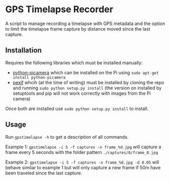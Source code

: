 GPS Timelapse Recorder
======================

A script to manage recording a timelapse with GPS metadata and
the option to limit the timelapse frame capture by distance moved
since the last capture.

Installation
------------

Requires the following libraries which must be installed manually:

- [python-picamera](http://picamera.readthedocs.org) which can be installed on the Pi using ```sudo apt-get install python-picamera```
- [pexif](https://github.com/bennoleslie/pexif) whcih (at the time of writing) must be installed by cloning the repo and running ```sudo python setup.py install``` (the version on installed by setuptools and pip will not work correctly with images from the Pi camera)

Once both are installed use ```sudo python setup.py install``` to install.

Usage
-----

Run ```gpstimelapse -h``` to get a description of all commands.

Example 1: ```gpstimelapse -i 5 -f captures -n frame_%d.jpg```
will capture a frame every 5 seconds with the folder
pattern ```./captures/0/frame_0.jpg```

Example 2: ```gpstimelapse -i 5 -f captures -n frame_%d.jpg -d 0.05```
will behave similar to example 1 but will only capture a new frame
if 50m have been traveled since the last capture.
